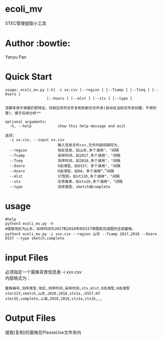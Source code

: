 # ecoli_mv
STEC管理提取小工具

# Author :bowtie:    
Yanyu Pan

# Quick Start  

```
usage: ecoli_mv.py [-h] -i xx.csv [--region ] [--Tsamp ] [--Tseq ] [--Osero ]  
                   [--Hsero ] [--mlst ] [--stx ] [--type ]  

该脚本用于根据匹配特征，将相应序列文件复制到新的文件夹(自动在当前文件夹创建，不用你管)，便于后续分析**  

optional arguments:  
  -h, --help            show this help message and exit  

选项:  
  -i xx.csv, --input xx.csv  
                        输入信息文件csv,文件内部间隔符为,  
  --region              地区信息，如山东,多个请用"，"间隔  
  --Tsamp               采样时间，如2017,多个请用"，"间隔  
  --Tseq                测序时间，如2018,多个请用"，"间隔  
  --Osero               O血清型，如O157，多个请用"，"间隔  
  --Hsero               H血清型，如H4，多个请用“，”间隔  
  --mlst                ST型别，如st120,多个请用"，"间隔  
  --stx                 志贺毒素，如stx2k,多个请用"，"间隔  
  --type                测序类型，sketch或complete  
 ```
 
# usage  

```
#help
python3 ecoli_mv.py -h
#提取地区为山东，采样时间为2017和2018年的O157草图和完成图的全部菌株。
python3 ecoli_mv.py -i xxx.csv --region 山东 --Tsamp 2017,2018 --Osero O157 --type sketch,complete
```
# input Files  

必须指定一个菌株背景信息表 -i xxx.csv  
内部格式为：  
```
菌株编号,测序类型,地区,测序时间,采样时间,stx,mlst,O血清型,H血清型
stec123,sketch,山东,2020,2018,stx1a,,O157,H7
stec55,complete,上海,2018,2018,stx1a,stx2k,,,
```
# Output Files  
提取(复制)的菌株在PleaseUse文件夹内


